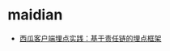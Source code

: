 #  maidian

+ [西瓜客户端埋点实践：基于责任链的埋点框架](https://mp.weixin.qq.com/s?__biz=MzI1MzYzMjE0MQ==&mid=2247489677&idx=1&sn=85446b776363730c3fc089e28ec7f1bb&chksm=e9d0d36fdea75a79644ee5ce2771326410ae3af796642885ed33ea263c36f33ceed5af36bf7a&scene=132#wechat_redirect)
